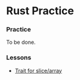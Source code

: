 # Rust Practice

### Practice

To be done.

### Lessons

- [Trait for slice/array](./practice/problem_trait_by_slice_solved/lesson/Readme.md)
